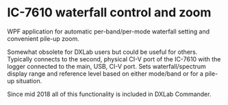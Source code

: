 # IC-7610 waterfall control and zoom
WPF application for automatic per-band/per-mode waterfall setting and convenient pile-up zoom. 

Somewhat obsolete for DXLab users but could be useful for others.
Typically connects to the second, physical CI-V port of the IC-7610 with the logger connected to the main, USB, CI-V port.
Sets waterfall/spectrum display range and reference level based on either mode/band or for a pile-up situation.

Since mid 2018 all of this functionality is included in DXLab Commander.